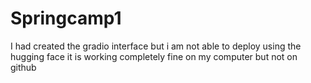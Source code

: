 # Springcamp1

I had created the gradio interface but i am not able to deploy using the hugging face it is working completely fine on my computer but not on github
